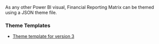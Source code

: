 As any other Power BI visual, Financial Reporting Matrix can be themed using a JSON theme file.

### Theme Templates
* [Theme template for version 3](https://github.com/Profitbase/PowerBI-visuals-FinancialReportingMatrix/wiki/Theme-template-v3)
